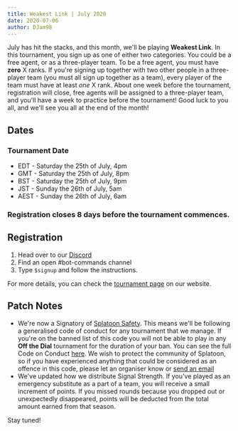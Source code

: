 ```yaml
---
title: Weakest Link | July 2020
date: 2020-07-06
author: DJam98
---
```


July has hit the stacks, and this month, we'll be playing __Weakest Link__. In this tournament, you sign up as one of either two categories. You could be a free agent, or as a three-player team. To be a free agent, you must have **zero** X ranks. If you're signing up together with two other people in a three-player team (you must all sign up together as a team), every player of the team must have at least *one* X rank. About one week before the tournament, registration will close, free agents will be assigned to a three-player team, and you'll have a week to practice before the tournament! Good luck to you all, and we'll see you all at the end of the month!

## Dates
### Tournament Date
- EDT - Saturday the 25th of July, 4pm
- GMT - Saturday the 25th of July, 8pm
- BST - Saturday the 25th of July, 9pm
- JST - Sunday the 26th of July, 5am
- AEST - Sunday the 26th of July, 6am
### Registration closes 8 days before the tournament commences.

## Registration
1. Head over to our [Discord](/discord)
2. Find an open <Mention>#bot-commands</Mention> channel
3. Type `$signup` and follow the instructions.

For more details, you can check the [tournament page](/wl) on our website.

## Patch Notes
- We're now a Signatory of [Splatoon Safety](https://twitter.com/splatsafety). This means we'll be following a generalised code of conduct for any tournament that we manage. If you're on the banned list of this code you will not be able to play in any __Off the Dial__ tournament for the duration of your ban. You can see the full Code on Conduct [here](https://docs.google.com/document/d/1Pf6S25d2rFDAP5JUJzaVeEkb0OGYIaGo-LQ3KGXUOpA/edit?usp=sharing). We wish to protect the community of Splatoon, so if you have experienced anything that could be considered as an offence in this code, please let an organiser know or [send an email](splatsafety@gmail.com)
- We've updated how we distribute Signal Strength. If you've played as an emergency substitute as a part of a team, you will receive a small increment of points. If you missed rounds because you dropped out or unexpectedly disappeared, points will be deducted from the total amount earned from that season.

Stay tuned!